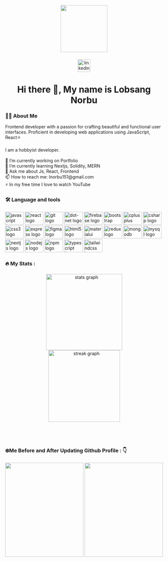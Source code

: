 <div align="center">
  <img height="150" src="https://camo.githubusercontent.com/2b526261e88935a5671e4a20a23e230c06dc6e9192706fa9d40190bf0f58a050/68747470733a2f2f692e70696e696d672e636f6d2f6f726967696e616c732f66612f37622f34622f66613762346264633362326637336537343965356332633634366434616531332e676966"  />
</div>

###

<div align="center">
  <a href="https://www.linkedin.com/in/lobnor/" target="_blank">
    <img src="https://img.shields.io/static/v1?message=LinkedIn&logo=linkedin&label=&color=0077B5&logoColor=white&labelColor=&style=for-the-badge" height="40" alt="linkedin logo"  />
  </a>
</div>

###

<h1 align="center">Hi there 👋, My name is Lobsang Norbu</h1>

###

<h3 align="left">👩‍💻  About Me</h3>
<p>Frontend developer with a passion for crafting beautiful and functional user interfaces. Proficient in developing web applications using JavaScript, React⚛️</p>

###

<p align="left">I am a hobbyist developer.<br><br>    🔭 I’m currently working on Portfolio<br>    🌱 I’m currently learning Nextjs, Solidity, MERN<br>    💬 Ask me about Js, React, Frontend<br>    📫 How to reach me: lnorbu151@gmail.com<br>⚡ In my free time I love to watch YouTube</p>

###

<h3 align="left">🛠 Language and tools</h3>

###

<div align="left">
  <img src="https://cdn.jsdelivr.net/gh/devicons/devicon/icons/javascript/javascript-original.svg" height="41" width="59" alt="javascript logo"  />
  <img src="https://cdn.jsdelivr.net/gh/devicons/devicon/icons/react/react-original.svg" height="41" width="59" alt="react logo"  />
  <img src="https://cdn.jsdelivr.net/gh/devicons/devicon/icons/git/git-original.svg" height="41" width="59" alt="git logo"  />
  <img src="https://cdn.jsdelivr.net/gh/devicons/devicon/icons/dot-net/dot-net-plain-wordmark.svg" height="41" width="59" alt="dot-net logo"  />
  <img src="https://cdn.jsdelivr.net/gh/devicons/devicon/icons/firebase/firebase-plain.svg" height="41" width="59" alt="firebase logo"  />
  <img src="https://cdn.jsdelivr.net/gh/devicons/devicon/icons/bootstrap/bootstrap-original.svg" height="41" width="59" alt="bootstrap logo"  />
  <img src="https://cdn.jsdelivr.net/gh/devicons/devicon/icons/cplusplus/cplusplus-original.svg" height="41" width="59" alt="cplusplus logo"  />
  <img src="https://cdn.jsdelivr.net/gh/devicons/devicon/icons/csharp/csharp-original.svg" height="41" width="59" alt="csharp logo"  />
  <img src="https://cdn.jsdelivr.net/gh/devicons/devicon/icons/css3/css3-original.svg" height="41" width="59" alt="css3 logo"  />
  <img src="https://cdn.jsdelivr.net/gh/devicons/devicon/icons/express/express-original.svg" height="41" width="59" alt="express logo"  />
  <img src="https://cdn.jsdelivr.net/gh/devicons/devicon/icons/figma/figma-original.svg" height="41" width="59" alt="figma logo"  />
  <img src="https://cdn.jsdelivr.net/gh/devicons/devicon/icons/html5/html5-original.svg" height="41" width="59" alt="html5 logo"  />
  <img src="https://cdn.jsdelivr.net/gh/devicons/devicon/icons/materialui/materialui-original.svg" height="41" width="59" alt="materialui logo"  />
  <img src="https://cdn.jsdelivr.net/gh/devicons/devicon/icons/redux/redux-original.svg" height="41" width="59" alt="redux logo"  />
  <img src="https://cdn.jsdelivr.net/gh/devicons/devicon/icons/mongodb/mongodb-original.svg" height="41" width="59" alt="mongodb logo"  />
  <img src="https://cdn.jsdelivr.net/gh/devicons/devicon/icons/mysql/mysql-original.svg" height="41" width="59" alt="mysql logo"  />
  <img src="https://cdn.jsdelivr.net/gh/devicons/devicon/icons/nextjs/nextjs-original.svg" height="41" width="59" alt="nextjs logo"  />
  <img src="https://cdn.jsdelivr.net/gh/devicons/devicon/icons/nodejs/nodejs-original.svg" height="41" width="59" alt="nodejs logo"  />
  <img src="https://cdn.jsdelivr.net/gh/devicons/devicon/icons/npm/npm-original-wordmark.svg" height="41" width="59" alt="npm logo"  />
  <img src="https://cdn.jsdelivr.net/gh/devicons/devicon/icons/typescript/typescript-original.svg" height="41" width="59" alt="typescript logo"  />
  <img src="https://cdn.jsdelivr.net/gh/devicons/devicon/icons/tailwindcss/tailwindcss-original-wordmark.svg" height="41" width="59" alt="tailwindcss logo"  />
</div>

###

<h3 align="left">🔥   My Stats :</h3>

###

<div align="center">
  <img src="https://github-readme-stats.vercel.app/api?username=lobnor&hide_title=false&hide_rank=false&show_icons=true&include_all_commits=true&count_private=true&disable_animations=false&theme=darcula&locale=en&hide_border=false&order=1" height="243" alt="stats graph" /> <br>
  <img src="https://streak-stats.demolab.com?user=lobnor&locale=en&mode=daily&theme=dark&hide_border=false&border_radius=5&order=3" height="229" alt="streak graph"  />
</div>

###


<br/>
<br/>
<h3 align="left">❄️Me Before and After Updating Github Profile : 👇</h3>

###

<div align="center">
  <img height="300" width="250" src="https://i.ytimg.com/vi/w5DBawueg-0/frame0.jpg"  />
    <img height="300" width="250" src="https://media.tenor.com/arqlNu8gyJYAAAAC/cat-cat-jumping.gif"  />

</div>

###


